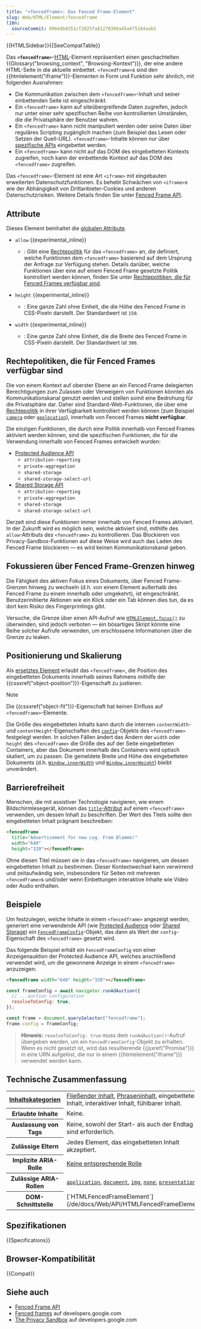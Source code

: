 ```yaml
---
title: "<fencedframe>: Das Fenced Frame-Element"
slug: Web/HTML/Element/fencedframe
l10n:
  sourceCommit: 8964db8251cf2825fa81270309a45a475184aab1
---
```


{{HTMLSidebar}}{{SeeCompatTable}}

Das **`<fencedframe>`**-[HTML](/de/docs/Web/HTML)-Element repräsentiert einen geschachtelten {{Glossary("browsing_context", "Browsing-Kontext")}}, der eine andere HTML-Seite in die aktuelle einbettet. `<fencedframe>`s sind den {{htmlelement("iframe")}}-Elementen in Form und Funktion sehr ähnlich, mit folgenden Ausnahmen:

- Die Kommunikation zwischen dem `<fencedframe>`-Inhalt und seiner einbettenden Seite ist eingeschränkt.
- Ein `<fencedframe>` kann auf siteübergreifende Daten zugreifen, jedoch nur unter einer sehr spezifischen Reihe von kontrollierten Umständen, die die Privatsphäre der Benutzer wahren.
- Ein `<fencedframe>` kann nicht manipuliert werden oder seine Daten über reguläres Scripting zugänglich machen (zum Beispiel das Lesen oder Setzen der Quell-URL). `<fencedframe>`-Inhalte können nur über [spezifische APIs](/de/docs/Web/API/Fenced_frame_API#use_cases) eingebettet werden.
- Ein `<fencedframe>` kann nicht auf das DOM des eingebetteten Kontexts zugreifen, noch kann der einbettende Kontext auf das DOM des `<fencedframe>` zugreifen.

Das `<fencedframe>`-Element ist eine Art `<iframe>` mit eingebauten erweiterten Datenschutzfunktionen. Es behebt Schwächen von `<iframe>`s wie der Abhängigkeit von Drittanbieter-Cookies und anderen Datenschutzrisiken. Weitere Details finden Sie unter [Fenced Frame API](/de/docs/Web/API/Fenced_frame_API).

## Attribute

Dieses Element beinhaltet die [globalen Attribute](/de/docs/Web/HTML/Global_attributes).

- `allow` {{experimental_inline}}

  - : Gibt eine [Rechtepolitik](/de/docs/Web/HTTP/Permissions_Policy) für das `<fencedframe>` an, die definiert, welche Funktionen dem `<fencedframe>` basierend auf dem Ursprung der Anfrage zur Verfügung stehen. Details darüber, welche Funktionen über eine auf einem Fenced Frame gesetzte Politik kontrolliert werden können, finden Sie unter [Rechtepolitiken, die für Fenced Frames verfügbar sind](#rechtepolitiken,_die_für_fenced_frames_verfügbar_sind).

- `height` {{experimental_inline}}

  - : Eine ganze Zahl ohne Einheit, die die Höhe des Fenced Frame in CSS-Pixeln darstellt. Der Standardwert ist `150`.

- `width` {{experimental_inline}}
  - : Eine ganze Zahl ohne Einheit, die die Breite des Fenced Frame in CSS-Pixeln darstellt. Der Standardwert ist `300`.

## Rechtepolitiken, die für Fenced Frames verfügbar sind

Die von einem Kontext auf oberster Ebene an ein Fenced Frame delegierten Berechtigungen zum Zulassen oder Verweigern von Funktionen könnten als Kommunikationskanal genutzt werden und stellen somit eine Bedrohung für die Privatsphäre dar. Daher sind Standard-Web-Funktionen, die über eine [Rechtepolitik](/de/docs/Web/HTTP/Headers/Permissions-Policy) in ihrer Verfügbarkeit kontrolliert werden können (zum Beispiel [`camera`](/de/docs/Web/HTTP/Headers/Permissions-Policy/camera) oder [`geolocation`](/de/docs/Web/HTTP/Headers/Permissions-Policy/geolocation)), innerhalb von Fenced Frames **nicht verfügbar**.

Die einzigen Funktionen, die durch eine Politik innerhalb von Fenced Frames aktiviert werden können, sind die spezifischen Funktionen, die für die Verwendung innerhalb von Fenced Frames entwickelt wurden:

- [Protected Audience API](https://developers.google.com/privacy-sandbox/private-advertising/protected-audience)
  - `attribution-reporting`
  - `private-aggregation`
  - `shared-storage`
  - `shared-storage-select-url`
- [Shared Storage API](/de/docs/Web/API/Shared_Storage_API)
  - `attribution-reporting`
  - `private-aggregation`
  - `shared-storage`
  - `shared-storage-select-url`

Derzeit sind diese Funktionen immer innerhalb von Fenced Frames aktiviert. In der Zukunft wird es möglich sein, welche aktiviert sind, mithilfe des `allow`-Attributs des `<fencedframe>` zu kontrollieren. Das Blockieren von Privacy-Sandbox-Funktionen auf diese Weise wird auch das Laden des Fenced Frame blockieren — es wird keinen Kommunikationskanal geben.

## Fokussieren über Fenced Frame-Grenzen hinweg

Die Fähigkeit des aktiven Fokus eines Dokuments, über Fenced Frame-Grenzen hinweg zu wechseln (d.h. von einem Element außerhalb des Fenced Frame zu einem innerhalb oder umgekehrt), ist eingeschränkt. Benutzerinitiierte Aktionen wie ein Klick oder ein Tab können dies tun, da es dort kein Risiko des Fingerprintings gibt.

Versuche, die Grenze über einen API-Aufruf wie [`HTMLElement.focus()`](/de/docs/Web/API/HTMLElement/focus) zu überwinden, sind jedoch verboten — ein bösartiges Skript könnte eine Reihe solcher Aufrufe verwenden, um erschlossene Informationen über die Grenze zu leaken.

## Positionierung und Skalierung

Als [ersetztes Element](/de/docs/Web/CSS/Replaced_element) erlaubt das `<fencedframe>`, die Position des eingebetteten Dokuments innerhalb seines Rahmens mithilfe der {{cssxref("object-position")}}-Eigenschaft zu justieren.

> [!NOTE]
> Die {{cssxref("object-fit")}}-Eigenschaft hat keinen Einfluss auf `<fencedframe>`-Elemente.

Die Größe des eingebetteten Inhalts kann durch die internen `contentWidth`- und `contentHeight`-Eigenschaften des [`config`](/de/docs/Web/API/HTMLFencedFrameElement/config)-Objekts des `<fencedframe>` festgelegt werden. In solchen Fällen ändert das Ändern der `width` oder `height` des `<fencedframe>` die Größe des auf der Seite eingebetteten Containers, aber das Dokument innerhalb des Containers wird optisch skaliert, um zu passen. Die gemeldete Breite und Höhe des eingebetteten Dokuments (d.h. [`Window.innerWidth`](/de/docs/Web/API/Window/innerWidth) und [`Window.innerHeight`](/de/docs/Web/API/Window/innerHeight)) bleibt unverändert.

## Barrierefreiheit

Menschen, die mit assistiver Technologie navigieren, wie einem Bildschirmlesegerät, können das [`title`-Attribut](/de/docs/Web/HTML/Global_attributes/title) auf einem `<fencedframe>` verwenden, um dessen Inhalt zu beschriften. Der Wert des Titels sollte den eingebetteten Inhalt prägnant beschreiben:

```html
<fencedframe
  title="Advertisement for new Log. From Blammo!"
  width="640"
  height="320"></fencedframe>
```

Ohne diesen Titel müssen sie in das `<fencedframe>` navigieren, um dessen eingebetteten Inhalt zu bestimmen. Dieser Kontextwechsel kann verwirrend und zeitaufwändig sein, insbesondere für Seiten mit mehreren `<fencedframe>`s und/oder wenn Einbettungen interaktive Inhalte wie Video oder Audio enthalten.

## Beispiele

Um festzulegen, welche Inhalte in einem `<fencedframe>` angezeigt werden, generiert eine verwendende API (wie [Protected Audience](https://developers.google.com/privacy-sandbox/private-advertising/protected-audience) oder [Shared Storage](https://developers.google.com/privacy-sandbox/private-advertising/shared-storage)) ein [`FencedFrameConfig`](/de/docs/Web/API/FencedFrameConfig)-Objekt, das dann als Wert der `config`-Eigenschaft des `<fencedframe>` gesetzt wird.

Das folgende Beispiel erhält ein `FencedFrameConfig` von einer Anzeigenauktion der Protected Audience API, welches anschließend verwendet wird, um die gewonnene Anzeige in einem `<fencedframe>` anzuzeigen:

```html
<fencedframe width="640" height="320"></fencedframe>
```

```js
const frameConfig = await navigator.runAdAuction({
  // ...auction configuration
  resolveToConfig: true,
});

const frame = document.querySelector("fencedframe");
frame.config = frameConfig;
```

> **Hinweis:** `resolveToConfig: true` muss dem `runAdAuction()`-Aufruf übergeben werden, um ein `FencedFrameConfig`-Objekt zu erhalten. Wenn es nicht gesetzt ist, wird das resultierende {{jsxref("Promise")}} in eine URN aufgelöst, die nur in einem {{htmlelement("iframe")}} verwendet werden kann.

## Technische Zusammenfassung

<table class="properties">
  <tbody>
    <tr>
      <th scope="row">
        <a href="/de/docs/Web/HTML/Content_categories"
          >Inhaltskategorien</a
        >
      </th>
      <td>
        <a href="/de/docs/Web/HTML/Content_categories#flow_content"
          >Fließender Inhalt</a
        >,
        <a href="/de/docs/Web/HTML/Content_categories#phrasing_content"
          >Phraseninhalt</a
        >, eingebetteter Inhalt, interaktiver Inhalt, fühlbarer Inhalt.
      </td>
    </tr>
    <tr>
      <th scope="row">Erlaubte Inhalte</th>
      <td>Keine.</td>
    </tr>
    <tr>
      <th scope="row">Auslassung von Tags</th>
      <td>Keine, sowohl der Start- als auch der Endtag sind erforderlich.</td>
    </tr>
    <tr>
      <th scope="row">Zulässige Eltern</th>
      <td>Jedes Element, das eingebetteten Inhalt akzeptiert.</td>
    </tr>
    <tr>
      <th scope="row">Implizite ARIA-Rolle</th>
      <td>
        <a href="https://www.w3.org/TR/html-aria/#dfn-no-corresponding-role"
          >Keine entsprechende Rolle</a
        >
      </td>
    </tr>
    <tr>
      <th scope="row">Zulässige ARIA-Rollen</th>
      <td>
        <a href="/de/docs/Web/Accessibility/ARIA/Roles/application_role"><code>application</code></a>, <a href="/de/docs/Web/Accessibility/ARIA/Roles/document_role"><code>document</code></a>,
        <a href="/de/docs/Web/Accessibility/ARIA/Roles/img_role"><code>img</code></a>, <a href="/de/docs/Web/Accessibility/ARIA/Roles/none_role"><code>none</code></a>,
        <a href="/de/docs/Web/Accessibility/ARIA/Roles/presentation_role"><code>presentation</code></a>
      </td>
    </tr>
    <tr>
      <th scope="row">DOM-Schnittstelle</th>
      <td>[`HTMLFencedFrameElement`](/de/docs/Web/API/HTMLFencedFrameElement)</td>
    </tr>
  </tbody>
</table>

## Spezifikationen

{{Specifications}}

## Browser-Kompatibilität

{{Compat}}

## Siehe auch

- [Fenced Frame API](/de/docs/Web/API/Fenced_frame_API)
- [Fenced frames](https://developers.google.com/privacy-sandbox/private-advertising/fenced-frame) auf developers.google.com
- [The Privacy Sandbox](https://developers.google.com/privacy-sandbox) auf developers.google.com
